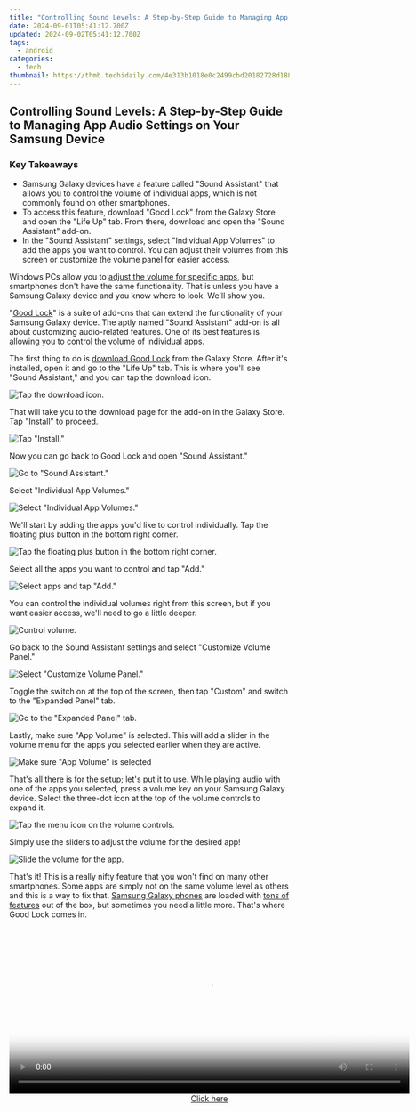```yaml
---
title: "Controlling Sound Levels: A Step-by-Step Guide to Managing App Audio Settings on Your Samsung Device"
date: 2024-09-01T05:41:12.700Z
updated: 2024-09-02T05:41:12.700Z
tags:
  - android
categories:
  - tech
thumbnail: https://thmb.techidaily.com/4e313b1018e0c2499cbd20182728d1887cb747f9b7e2192f6f1e12c2015f85ae.jpg
---
```


## Controlling Sound Levels: A Step-by-Step Guide to Managing App Audio Settings on Your Samsung Device

### Key Takeaways

* Samsung Galaxy devices have a feature called "Sound Assistant" that allows you to control the volume of individual apps, which is not commonly found on other smartphones.
* To access this feature, download "Good Lock" from the Galaxy Store and open the "Life Up" tab. From there, download and open the "Sound Assistant" add-on.
* In the "Sound Assistant" settings, select "Individual App Volumes" to add the apps you want to control. You can adjust their volumes from this screen or customize the volume panel for easier access.

 Windows PCs allow you to [adjust the volume for specific apps](https://youtube-data.techidaily.com/24517605-new-2024-approved-buy-subscribers-wisely-watch-your-numbers-soar/), but smartphones don't have the same functionality. That is unless you have a Samsung Galaxy device and you know where to look. We'll show you.

 "[Good Lock](https://extra-skills.techidaily.com/in-2024-metaverse-mastery-rapidly-assemble-your-digital-self/)" is a suite of add-ons that can extend the functionality of your Samsung Galaxy device. The aptly named "Sound Assistant" add-on is all about customizing audio-related features. One of its best features is allowing you to control the volume of individual apps.

 The first thing to do is [download Good Lock](https://shop-links.co/link/?exclusive=1&publisher_slug=itechdaily19598&url=https%3A%2F%2Fgalaxystore.samsung.com%2Fdetail%2Fcom.samsung.android.goodlock%3FlangCd%3Den) from the Galaxy Store. After it's installed, open it and go to the "Life Up" tab. This is where you'll see "Sound Assistant," and you can tap the download icon.

![Tap the download icon.](https://static1.howtogeekimages.com/wordpress/wp-content/uploads/2023/10/screenshot_20231002_100537_good-lock.jpg) 

 That will take you to the download page for the add-on in the Galaxy Store. Tap "Install" to proceed.

![Tap "Install."](https://static1.howtogeekimages.com/wordpress/wp-content/uploads/2023/10/screenshot_20231002_100548_galaxy-store.jpg) 

 Now you can go back to Good Lock and open "Sound Assistant."

![Go to "Sound Assistant."](https://static1.howtogeekimages.com/wordpress/wp-content/uploads/2023/10/screenshot_20231002_100933_good-lock.jpg) 

 Select "Individual App Volumes."

![Select "Individual App Volumes."](https://static1.howtogeekimages.com/wordpress/wp-content/uploads/2023/10/screenshot_20231002_100939_sound-assistant.jpg) 

 We'll start by adding the apps you'd like to control individually. Tap the floating plus button in the bottom right corner.

![Tap the floating plus button in the bottom right corner.](https://static1.howtogeekimages.com/wordpress/wp-content/uploads/2023/10/screenshot_20231002_100952_sound-assistant.jpg) 

 Select all the apps you want to control and tap "Add."

![Select apps and tap "Add."](https://static1.howtogeekimages.com/wordpress/wp-content/uploads/2023/10/screenshot_20231002_101007_sound-assistant.jpg) 

 You can control the individual volumes right from this screen, but if you want easier access, we'll need to go a little deeper.

![Control volume.](https://static1.howtogeekimages.com/wordpress/wp-content/uploads/2023/10/screenshot_20231002_101039_sound-assistant.jpg) 

 Go back to the Sound Assistant settings and select "Customize Volume Panel."

![Select "Customize Volume Panel."](https://static1.howtogeekimages.com/wordpress/wp-content/uploads/2023/10/screenshot_20231002_101052_sound-assistant.jpg) 

 Toggle the switch on at the top of the screen, then tap "Custom" and switch to the "Expanded Panel" tab.

![Go to the "Expanded Panel" tab.](https://static1.howtogeekimages.com/wordpress/wp-content/uploads/2023/10/screenshot_20231002_101120_sound-assistant.jpg) 

 Lastly, make sure "App Volume" is selected. This will add a slider in the volume menu for the apps you selected earlier when they are active.

![Make sure "App Volume" is selected](https://static1.howtogeekimages.com/wordpress/wp-content/uploads/2023/10/screenshot_20231002_101125_sound-assistant.jpg) 

 That's all there is for the setup; let's put it to use. While playing audio with one of the apps you selected, press a volume key on your Samsung Galaxy device. Select the three-dot icon at the top of the volume controls to expand it.

![Tap the menu icon on the volume controls.](https://static1.howtogeekimages.com/wordpress/wp-content/uploads/2023/10/screenshot_20231002_101155_nova-launcher.jpg) 

 Simply use the sliders to adjust the volume for the desired app!

![Slide the volume for the app.](https://static1.howtogeekimages.com/wordpress/wp-content/uploads/2023/10/screenshot_20231002_101226_nova-launcher.jpg) 

 That's it! This is a really nifty feature that you won't find on many other smartphones. Some apps are simply not on the same volume level as others and this is a way to fix that. [Samsung Galaxy phones](https://instagram-clips.techidaily.com/new-connecting-consciously-with-content-craftsmen-of-your-realm-for-2024/) are loaded with [tons of features](https://hardware-help.techidaily.com/1722962740745-download-drivers-for-canon-mf8500c-printer-compatible-with-windows-7-81-and-10/) out of the box, but sometimes you need a little more. That's where Good Lock comes in.

<ins class="adsbygoogle"
     style="display:block"
     data-ad-format="autorelaxed"
     data-ad-client="ca-pub-7571918770474297"
     data-ad-slot="1223367746"></ins>



<ins class="adsbygoogle"
     style="display:block"
     data-ad-client="ca-pub-7571918770474297"
     data-ad-slot="8358498916"
     data-ad-format="auto"
     data-full-width-responsive="true"></ins>



<!-- affiliate ads begin -->
<span id="1993652">
					<video width="720" height="300" style="cursor:pointer"
           poster="//a.impactradius-go.com/display-clicktoplayimage/1993652.jpeg"
           onclick="if(!this.playClicked){this.play();this.setAttribute('controls',true);this.playClicked=true;}">
	   <source src="//a.impactradius-go.com/display-ad/22993-1993652">
	   <img src="//a.impactradius-go.com/display-clicktoplayimage/1993652.jpeg" style="border: none; height: 100%; width: 100%; object-fit: contain">
	</video>
	<div style="width:720px;text-align:center"><a href="javascript:window.open(decodeURIComponent('https%3A%2F%2Fhomestyler.sjv.io%2Fc%2F5597632%2F1993652%2F22993'), '_blank');void(0);">Click here</a></div>
</span>
<img height="0" width="0" src="https://imp.pxf.io/i/5597632/1993652/22993" style="position:absolute;visibility:hidden;" border="0" />
<!-- affiliate ads end -->